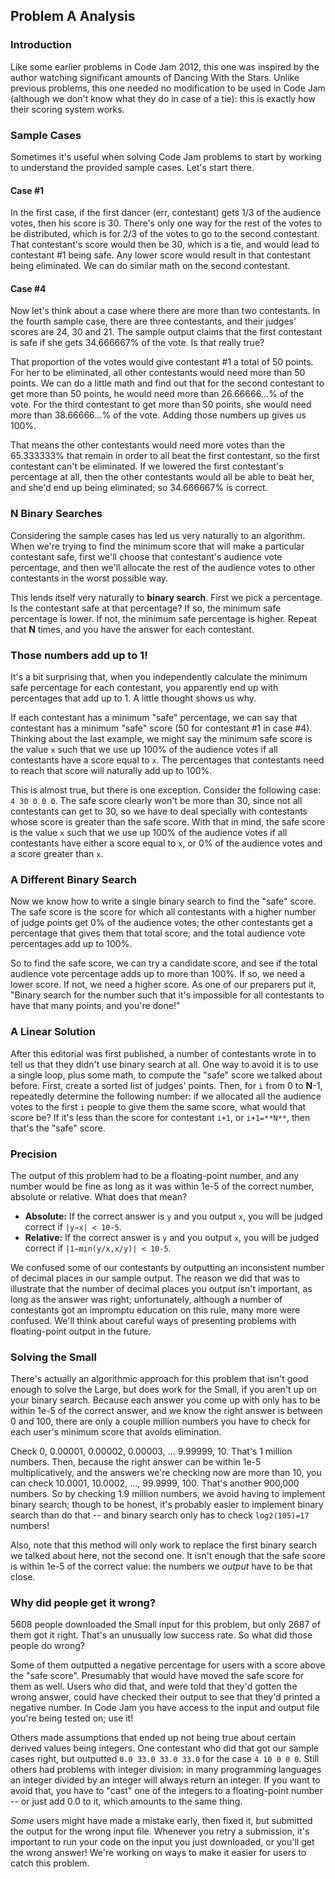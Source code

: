 Problem A Analysis
---

### Introduction

Like some earlier problems in Code Jam 2012, this one was inspired by the author watching significant amounts of Dancing With the Stars. Unlike previous problems, this one needed no modification to be used in Code Jam (although we don't know what they do in case of a tie): this is exactly how their scoring system works.

### Sample Cases

Sometimes it's useful when solving Code Jam problems to start by working to understand the provided sample cases. Let's start there.

#### Case #1

In the first case, if the first dancer (err, contestant) gets 1/3 of the audience votes, then his score is 30. There's only one way for the rest of the votes to be distributed, which is for 2/3 of the votes to go to the second contestant. That contestant's score would then be 30, which is a tie, and would lead to contestant #1 being safe. Any lower score would result in that contestant being eliminated. We can do similar math on the second contestant.

#### Case #4

Now let's think about a case where there are more than two contestants. In the fourth sample case, there are three contestants, and their judges' scores are 24, 30 and 21. The sample output claims that the first contestant is safe if she gets 34.666667% of the vote. Is that really true?

That proportion of the votes would give contestant #1 a total of 50 points. For her to be eliminated, all other contestants would need more than 50 points. We can do a little math and find out that for the second contestant to get more than 50 points, he would need more than 26.66666...% of the vote. For the third contestant to get more than 50 points, she would need more than 38.66666...% of the vote. Adding those numbers up gives us 100%.

That means the other contestants would need more votes than the 65.333333% that remain in order to all beat the first contestant, so the first contestant can't be eliminated. If we lowered the first contestant's percentage at all, then the other contestants would all be able to beat her, and she'd end up being eliminated; so 34.666667% is correct.

### **N**  Binary Searches

Considering the sample cases has led us very naturally to an algorithm. When we're trying to find the minimum score that will make a particular contestant safe, first we'll choose that contestant's audience vote percentage, and then we'll allocate the rest of the audience votes to other contestants in the worst possible way.

This lends itself very naturally to  **binary search**. First we pick a percentage. Is the contestant safe at that percentage? If so, the minimum safe percentage is lower. If not, the minimum safe percentage is higher. Repeat that  **N**  times, and you have the answer for each contestant.

### Those numbers add up to 1!

It's a bit surprising that, when you independently calculate the minimum safe percentage for each contestant, you apparently end up with percentages that add up to 1. A little thought shows us why.

If each contestant has a minimum "safe" percentage, we can say that contestant has a minimum "safe" score (50 for contestant #1 in case #4). Thinking about the last example, we might say the minimum safe score is the value  `x`  such that we use up 100% of the audience votes if all contestants have a score equal to  `x`. The percentages that contestants need to reach that score will naturally add up to 100%.

This is almost true, but there is one exception. Consider the following case:  `4 30 0 0 0`. The safe score clearly won't be more than 30, since not all contestants can get to 30, so we have to deal specially with contestants whose score is greater than the safe score. With that in mind, the safe score is the value  `x`  such that we use up 100% of the audience votes if all contestants have either a score equal to  `x`, or 0% of the audience votes and a score greater than  `x`.

### A Different Binary Search

Now we know how to write a single binary search to find the "safe" score. The safe score is the score for which all contestants with a higher number of judge points get 0% of the audience votes; the other contestants get a percentage that gives them that total score; and the total audience vote percentages add up to 100%.

So to find the safe score, we can try a candidate score, and see if the total audience vote percentage adds up to more than 100%. If so, we need a lower score. If not, we need a higher score. As one of our preparers put it, "Binary search for the number such that it's impossible for all contestants to have that many points, and you're done!"

### A Linear Solution

After this editorial was first published, a number of contestants wrote in to tell us that they didn't use binary search at all. One way to avoid it is to use a single loop, plus some math, to compute the "safe" score we talked about before. First, create a sorted list of judges' points. Then, for  `i`  from 0 to  **N**-1, repeatedly determine the following number: if we allocated all the audience votes to the first  `i`  people to give them the same score, what would that score be? If it's less than the score for contestant  `i+1`, or  `i+1=**N**`, then that's the "safe" score.

### Precision

The output of this problem had to be a floating-point number, and any number would be fine as long as it was within 1e-5 of the correct number, absolute or relative. What does that mean?

-   **Absolute:**  If the correct answer is  `y`  and you output  `x`, you will be judged correct if  `|y−x| < 10-5`.
-   **Relative:**  If the correct answer is  `y`  and you output  `x`, you will be judged correct if  `|1−min(y/x,x/y)| < 10-5`.

We confused some of our contestants by outputting an inconsistent number of decimal places in our sample output. The reason we did that was to illustrate that the number of decimal places you output isn't important, as long as the answer was right; unfortunately, although a number of contestants got an impromptu education on this rule, many more were confused. We'll think about careful ways of presenting problems with floating-point output in the future.

### Solving the Small

There's actually an algorithmic approach for this problem that isn't good enough to solve the Large, but does work for the Small, if you aren't up on your binary search. Because each answer you come up with only has to be within 1e-5 of the correct answer, and we know the right answer is between 0 and 100, there are only a couple million numbers you have to check for each user's minimum score that avoids elimination.

Check 0, 0.00001, 0.00002, 0.00003, ... 9.99999, 10. That's 1 million numbers. Then, because the right answer can be within 1e-5 multiplicatively, and the answers we're checking now are more than 10, you can check 10.0001, 10.0002, ..., 99.9999, 100. That's another 900,000 numbers. So by checking 1.9 million numbers, we avoid having to implement binary search; though to be honest, it's probably easier to implement binary search than do that -- and binary search only has to check  `log2(105)=17`  numbers!

Also, note that this method will only work to replace the first binary search we talked about here, not the second one. It isn't enough that the safe score is within 1e-5 of the correct value: the numbers we  _output_  have to be that close.

### Why did people get it wrong?

5608 people downloaded the Small input for this problem, but only 2687 of them got it right. That's an unusually low success rate. So what did those people do wrong?

Some of them outputted a negative percentage for users with a score above the "safe score". Presumably that would have moved the safe score for them as well. Users who did that, and were told that they'd gotten the wrong answer, could have checked their output to see that they'd printed a negative number. In Code Jam you have access to the input and output file you're being tested on; use it!

Others made assumptions that ended up not being true about certain derived values being integers. One contestant who did that got our sample cases right, but outputted  `0.0 33.0 33.0 33.0`  for the case  `4 10 0 0 0`. Still others had problems with integer division: in many programming languages an integer divided by an integer will always return an integer. If you want to avoid that, you have to "cast" one of the integers to a floating-point number -- or just add 0.0 to it, which amounts to the same thing.

_Some_  users might have made a mistake early, then fixed it, but submitted the output for the wrong input file. Whenever you retry a submission, it's important to run your code on the input you just downloaded, or you'll get the wrong answer! We're working on ways to make it easier for users to catch this problem.

